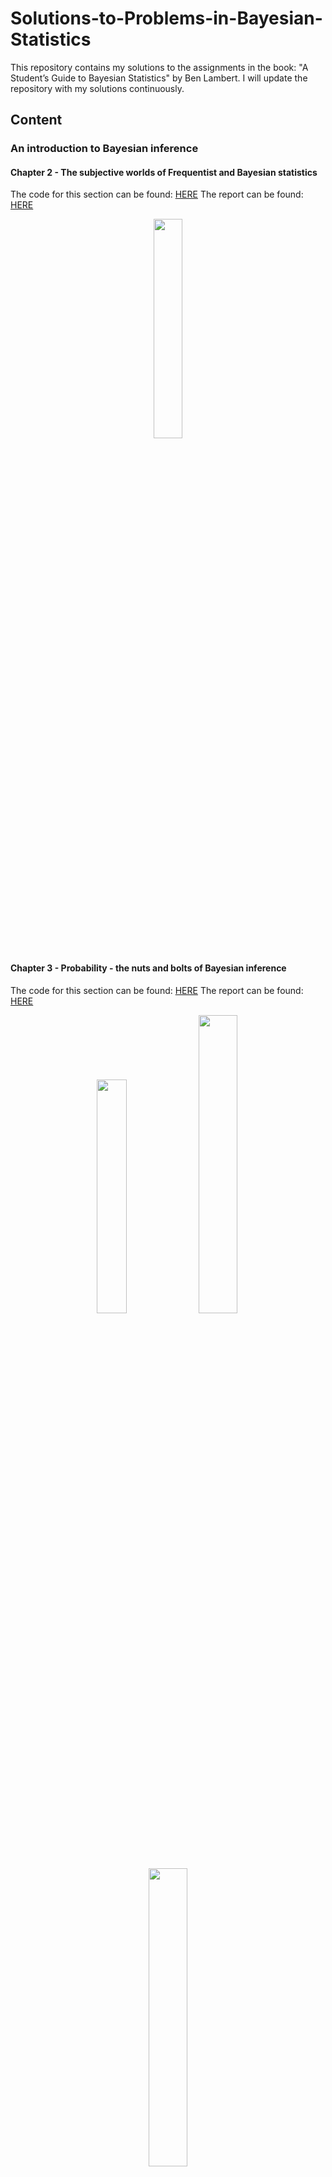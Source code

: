# Solutions-to-Problems-in-Bayesian-Statistics
This repository contains my solutions to the assignments in the book: "A Student’s Guide to Bayesian Statistics" by Ben Lambert. I will update the repository with my solutions continuously.

## Content

### An introduction to Bayesian inference

#### Chapter 2 - The subjective worlds of Frequentist and Bayesian statistics
The code for this section can be found: [HERE](https://github.com/alexandrahotti/Solutions-to-Problems-in-Bayesian-Statistics/tree/master/2%20-%20The%20subjective%20worlds%20of%20Frequentist/2.3%20-%20Model%20choice/Q%202.3.1%20-%202.3.2)
The report can be found: [HERE](https://github.com/alexandrahotti/Solutions-to-Problems-in-Bayesian-Statistics/blob/master/2%20-%20The%20subjective%20worlds%20of%20Frequentist/2.3%20-%20Model%20choice/solutions_chapter_2.pdf)

<p float="left" align='center'>  
  <img src='https://github.com/alexandrahotti/Solutions-to-Problems-in-Bayesian-Statistics/blob/master/2%20-%20The%20subjective%20worlds%20of%20Frequentist/2.3%20-%20Model%20choice/Q%202.3.1%20-%202.3.2/results/polynomial_fit.png' width="30%" height="30%"
 />

#### Chapter 3 - Probability - the nuts and bolts of Bayesian inference
The code for this section can be found: [HERE](https://github.com/alexandrahotti/Solutions-to-Problems-in-Bayesian-Statistics/tree/master/3%20-%20Probability%20-%20the%20nuts%20and%20bolts%20of%20Bayesian%20inference/3.8%20-%20Breast%20cancer%20revisited)
The report can be found: [HERE](https://github.com/alexandrahotti/Solutions-to-Problems-in-Bayesian-Statistics/blob/master/3%20-%20Probability%20-%20the%20nuts%20and%20bolts%20of%20Bayesian%20inference/solutions_chap_3.pdf)

<p float="left" align='center'>  
  <img src='https://github.com/alexandrahotti/Solutions-to-Problems-in-Bayesian-Statistics/blob/master/3%20-%20Probability%20-%20the%20nuts%20and%20bolts%20of%20Bayesian%20inference/3.8%20-%20Breast%20cancer%20revisited/results/prob_cancer_given_pos_test_prevalence.png' width="31%" height="31%"
 />
  <img src='https://github.com/alexandrahotti/Solutions-to-Problems-in-Bayesian-Statistics/blob/master/3%20-%20Probability%20-%20the%20nuts%20and%20bolts%20of%20Bayesian%20inference/3.8%20-%20Breast%20cancer%20revisited/results/prob_cancer_given_pos_test_sensitivity_FP.png' width="35%" height="35%"
 />
  <img src='https://github.com/alexandrahotti/Solutions-to-Problems-in-Bayesian-Statistics/blob/master/3%20-%20Probability%20-%20the%20nuts%20and%20bolts%20of%20Bayesian%20inference/3.8%20-%20Breast%20cancer%20revisited/results/prob_cancer_given_pos_test_sensitivity_TP.png' width="35%" height="35%"
 />




### Understanding the Bayesian formula

#### Chapter 4 - Likelihoods
<p float="left" align='center'>  
  <img src='https://github.com/alexandrahotti/Solutions-to-Problems-in-Bayesian-Statistics/blob/master/4%20-%20Likelihood/4.1%20-%20Blog%20blues/Poisson%20model/MLE%20estimate%20-%20Evaluate%20model/results/generated_time_between_beer_visits.png' width="31%" height="31%"
 /><img src='https://github.com/alexandrahotti/Solutions-to-Problems-in-Bayesian-Statistics/blob/master/4%20-%20Likelihood/4.1%20-%20Blog%20blues/Poisson%20model/MLE%20estimate%20-%20Mean%20visit%20rate/results/likelihood_as_function_of_rate_between_first_time_visits_blog.png' width="35%" height="35%"
 />
  

#### Chapter 5 - Priors

#### Chapter 6 - The devil is in the denominator

#### Chapter 7 - The posterior - The goal of Bayesian inference

### Analytic Bayesian methods

#### Chapter 8 - An introduction to distributions for the mathematically uninclined

#### Chapter 9 - Conjugate priors

#### Chapter 10 - Evaluation of model fit and hypothesis testing

#### Chapter 11 - Making Bayesian analysis objective?

### Computational Bayes

#### Chapter 12 - Leaving conjugates behind: Markov chain Monte Carlo

#### Chapter 13 - Random Walk Metropolis

#### Chapter 14 - Gibbs Sampling

#### Chapter 15 - Hamiltonian Monte Carlo

#### Chapter 16 - Stan

### Hierarchical models and regression

#### Chapter 17 - Hierarchical models

#### Chapter 18 - Linear regression models

#### Chapter 19 - Generalized  linear models and other animals















